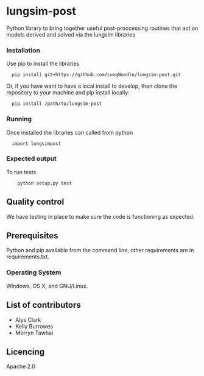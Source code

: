 # lungsim-post
 Python library to bring together useful post-proccessing routines that act on models derived and solved via the lungsim libraries

### Installation

Use pip to install the libraries
```
  pip install git+https://github.com/LungNoodle/lungsim-post.git
```

Or, if you have want to have a local install to develop, then clone the repository to your machine and pip install locally:
```
  pip install /path/to/lungsim-post
```

### Running

Once installed the libraries can called from python
```
  import lungsimpost
```

### Expected output
To run tests
```
    python setup.py test
```

## Quality control

We have testing in place to make sure the code is functioning as expected.

## Prerequisites

Python and pip available from the command line, other requirements are in requirements.txt.

### Operating System

Windows, OS X, and GNU/Linux.


## List of contributors
- Alys Clark
- Kelly Burrowes
- Merryn Tawhai

## Licencing
Apache 2.0
